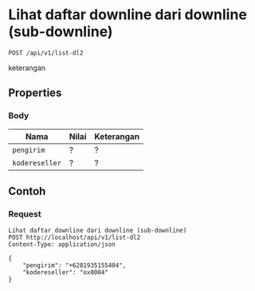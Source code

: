 # Lihat daftar downline dari downline (sub-downline)
```http
POST /api/v1/list-dl2
```
keterangan
## Properties
### Body
Nama  | Nilai | Keterangan
--- | --- | ---
<code>pengirim</code> | ? | ?
<code>kodereseller</code> | ? | ?

## Contoh

### Request
```http
Lihat daftar downline dari downline (sub-downline)
POST http://localhost/api/v1/list-dl2
Content-Type: application/json

{
    "pengirim": "+6281935155404",
    "kodereseller": "ox0004"
}
```
